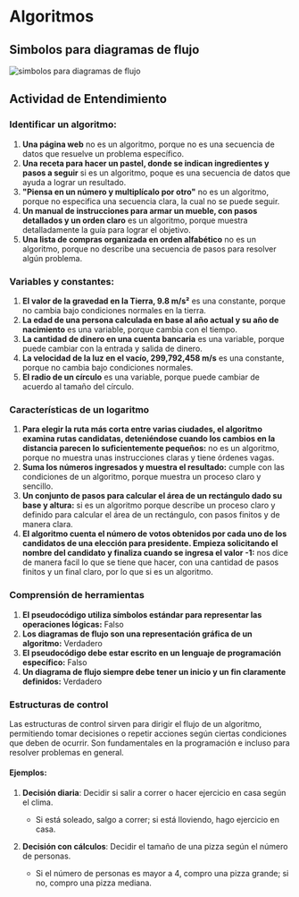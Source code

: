 # Algoritmos 
## Simbolos para diagramas de flujo
![simbolos para diagramas de flujo](https://www.feriadetecnologia.com/arduino/diag_flujo_-_Algoritmo.jpg)

## Actividad de Entendimiento
### Identificar un algoritmo:
1. **Una página web** no es un algoritmo, porque no es una secuencia de datos que resuelve un problema específico.
2. **Una receta para hacer un pastel, donde se indican ingredientes y pasos a seguir** si es un algoritmo, poque es una secuencia de datos que ayuda a lograr un resultado.
3. **"Piensa en un número y multiplícalo por otro"** no es un algoritmo, porque no especifica una secuencia clara, la cual no se puede seguir.
4. **Un manual de instrucciones para armar un mueble, con pasos detallados y un orden claro** es un algoritmo, porque muestra detalladamente la guía para lograr el objetivo.
5. **Una lista de compras organizada en orden alfabético** no es un algoritmo, porque no describe una secuencia de pasos para resolver algún problema.

### Variables y constantes:

1. **El valor de la gravedad en la Tierra, 9.8 m/s²** es una constante, porque no cambia bajo condiciones normales en la tierra.
2. **La edad de una persona calculada en base al año actual y su año de nacimiento** es una variable, porque cambia con el tiempo.
3. **La cantidad de dinero en una cuenta bancaria** es una variable, porque puede cambiar con la entrada y salida de dinero.
4. **La velocidad de la luz en el vacío, 299,792,458 m/s** es una constante, porque no cambia bajo condiciones normales.
5. **El radio de un círculo** es una variable, porque puede cambiar de acuerdo al tamaño del círculo. 

### Características de un logaritmo

1. **Para elegir la ruta más corta entre varias ciudades, el algoritmo examina rutas candidatas, deteniéndose cuando los cambios en la distancia parecen lo suficientemente pequeños:** no es un algoritmo, porque no muestra unas instrucciones claras y tiene órdenes vagas.
2. **Suma los números ingresados y muestra el resultado:** cumple con las condiciones de un algoritmo, porque muestra un proceso claro y sencillo.
3. **Un conjunto de pasos para calcular el área de un rectángulo dado su base y altura:** si es un algoritmo porque describe un proceso claro y definido para calcular el área de un rectángulo, con pasos finitos y de manera clara.
4. **El algoritmo cuenta el número de votos obtenidos por cada uno de los candidatos de una elección para presidente. Empieza solicitando el nombre del candidato y finaliza cuando se ingresa el valor -1:** nos dice de manera facil lo que se tiene que hacer, con una cantidad de pasos finitos y un final claro, por lo que si es un algoritmo.
### Comprensión de herramientas

1. **El pseudocódigo utiliza símbolos estándar para representar las operaciones lógicas:** Falso
2. **Los diagramas de flujo son una representación gráfica de un algoritmo:** Verdadero
3. **El pseudocódigo debe estar escrito en un lenguaje de programación específico:** Falso
4. **Un diagrama de flujo siempre debe tener un inicio y un fin claramente definidos:** Verdadero

### Estructuras de control

Las estructuras de control sirven para dirigir el flujo de un algoritmo, permitiendo tomar decisiones o repetir acciones según ciertas condiciones que deben de ocurrir. Son fundamentales en la programación e incluso para resolver problemas en general.

#### Ejemplos:

1. **Decisión diaria**: Decidir si salir a correr o hacer ejercicio en casa según el clima.  
   - Si está soleado, salgo a correr; si está lloviendo, hago ejercicio en casa.

2. **Decisión con cálculos**: Decidir el tamaño de una pizza según el número de personas.  
   - Si el número de personas es mayor a 4, compro una pizza grande; si no, compro una pizza mediana.

